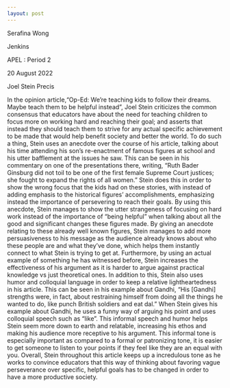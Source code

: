 ```yaml
---
layout: post
---
```

Serafina Wong

Jenkins

APEL : Period 2

20 August 2022

Joel Stein Precis

In the opinion article,“Op-Ed: We’re teaching kids to follow their dreams. Maybe teach them to be helpful instead”, Joel Stein criticizes the common consensus that educators have about the need for teaching children to focus more on working hard and reaching their goal; and asserts that instead they should teach them to strive for any actual specific achievement to be made that would help benefit society and better the world. To do such a thing, Stein uses an anecdote over the course of his article, talking about his time attending his son’s re-enactment of famous figures at school and his utter bafflement at the issues he saw. This can be seen in his commentary on one of the presentations there, writing, “Ruth Bader Ginsburg did not toil to be one of the first female Supreme Court justices; she fought to expand the rights of all women.” Stein does this in order to show the wrong focus that the kids had on these stories, with instead of adding emphasis to the historical figures’ accomplishments, emphasizing instead the importance of persevering to reach their goals. By using this anecdote, Stein manages to show the utter strangeness of focusing on hard work instead of the importance of “being helpful” when talking about all the good and significant changes these figures made. By giving an anecdote relating to these already well known figures, Stein manages to add more persuasiveness to his message as the audience already knows about who these people are and what they’ve done, which helps them instantly connect to what Stein is trying to get at. Furthermore, by using an actual example of something he has witnessed before, Stein increases the effectiveness of his argument as it is harder to argue against practical knowledge vs just theoretical ones. In addition to this, Stein also uses humor and colloquial language in order to keep a relative lightheartedness in his article. This can be seen in his example about Gandhi, “His \[Gandhi\] strengths were, in fact, about restraining himself from doing all the things he wanted to do, like punch British soldiers and eat dal.” When Stein gives his example about Gandhi, he uses a funny way of arguing his point and uses colloquial speech such as “like”. This informal speech and humor helps Stein seem more down to earth and relatable, increasing his ethos and making his audience more receptive to his argument. This informal tone is especially important as compared to a formal or patronizing tone, it is easier to get someone to listen to your points if they feel like they are an equal with you. Overall, Stein throughout this article keeps up a incredulous tone as he works to convince educators that this way of thinking about favoring vague perseverance over specific, helpful goals has to be changed in order to have a more productive society.
